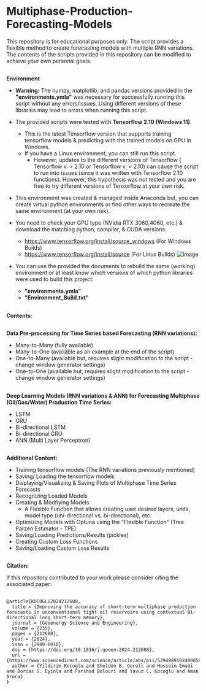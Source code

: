 # Multiphase-Production-Forecasting-Models

This repository is for educational purposes only. The script provides a flexible method to create forecasting models with multiple RNN variations. 
The contents of the scripts provided in this repository can be modified to achieve your own personal goals.

##
**Environment**
- **Warning:** The numpy, matplotlib, and pandas versions provided in the **"environments.ymla"** was necessary for successfully running this script without any errors/issues. Using different versions of these libraries may lead to errors when running this script.

- The provided scripts were tested with **Tensorflow 2.10 (Windows 11)**.
    - This is the latest Tensorflow version that supports training tensorflow models & predicting with the trained models on GPU in Windows.
    - If you have a Linux environment, you can still run this script.
        - However, updates to the different versions of Tensorflow ( Tensorflow v. > 2.10 or Tensorflow v. < 2.10) can cause the script to run into issues (since it was written with Tensorflow 2.10 functions). However, this hypothesis was not tested and you are free to try different versions of Tensorflow at your own risk.
- This environment was created & managed inside Anaconda but, you can create virtual python environments or find other ways to recreate the same environment (at your own risk).  
- You need to check your GPU type (NVidia RTX 3060,4060, etc.) & download the matching  python, compiler, & CUDA versions.
    - https://www.tensorflow.org/install/source_windows (For Windows Builds)
    - https://www.tensorflow.org/install/source (For Linux Builds)
![image](https://github.com/user-attachments/assets/70eedab5-bdee-4ba8-a7a5-8b3e73441a2c)
- You can use the provided the documents to rebuild the same (working) environment or at least know which versions of which python libraries were used to build this project:
    - **"environments.ymla"**
    - **"Environment_Build.txt"** 

##
**Contents:**

##
**Data Pre-processing for Time Series based Forecasting (RNN variations):**
- Many-to-Many (fully available)
- Many-to-One (available as an example at the end of the script)
- One-to-Many (available but, requires slight modification to the script - change window generator settings)
- One-to-One (available but, requires slight modification to the script - change window generator settings)

##
**Deep Learning Models (RNN variations & ANN) for Forecasting Multiphase (Oil/Gas/Water) Production Time Series:**
- LSTM
- GRU
- Bi-directional LSTM
- Bi-directional GRU
- ANN (Multi Layer Perceptron)

##
**Additional Content:**
- Training tensorflow models (The RNN variations previously mentioned)
- Saving/ Loading the tensorflow models
- Displaying/Visualizing & Saving Plots of Multiphase Time Series Forecasts
- Recognizing Loaded Models
- Creating & Modfiying Models
    - A Flexible Function that allows creating user desired layers, units,  model type (uni-directional vs. bi-directional), etc.
- Optimizing Models with Optuna using the "Flexible Function" (Tree Parzen Estimator - TPE)
- Saving/Loading Predictions/Results (pickles)
- Creating Custom Loss Functions
- Saving/Loading Custom Loss Results

##
**Citation:**

If this repository contributed to your work please consider citing the associated paper:

##
    
    @article{KOCOGLU2024212688,
      title = {Improving the accuracy of short-term multiphase production forecasts in unconventional tight oil reservoirs using contextual Bi-directional long short-term memory},
      journal = {Geoenergy Science and Engineering},
      volume = {235},
      pages = {212688},
      year = {2024},
      issn = {2949-8910},
      doi = {https://doi.org/10.1016/j.geoen.2024.212688},
      url = {https://www.sciencedirect.com/science/article/abs/pii/S2949891024000587},
      author = {Yildirim Kocoglu and Sheldon B. Gorell and Hossein Emadi and Dorcas S. Eyinla and Farshad Bolouri and Yavuz C. Kocoglu and Aman Arora}    
    }
